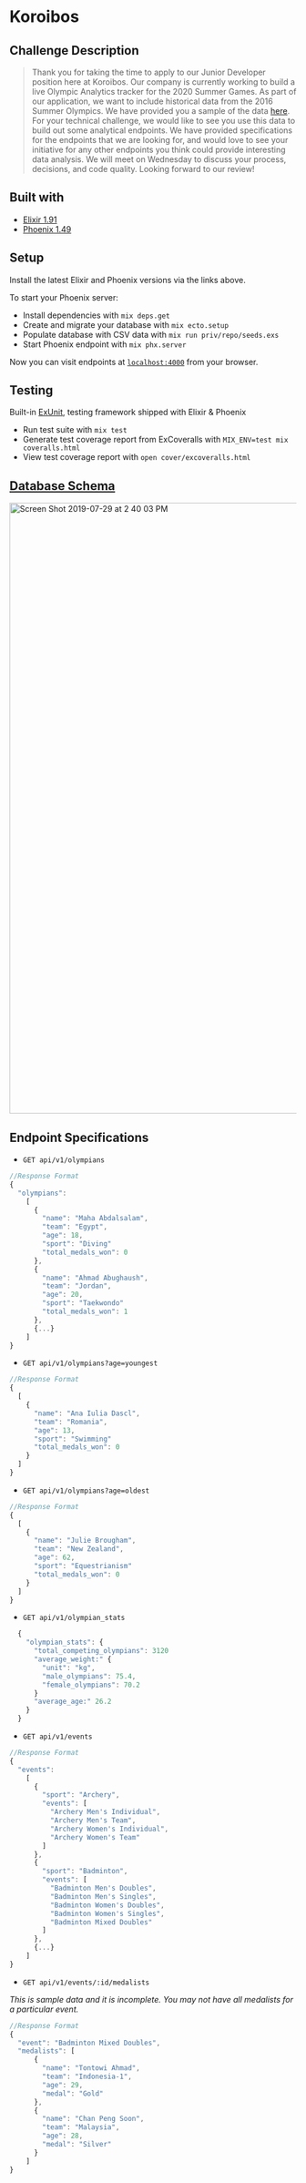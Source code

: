 # Koroibos

## Challenge Description

> Thank you for taking the time to apply to our Junior Developer position here at Koroibos. Our company is currently working to build a live Olympic Analytics tracker for the 2020 Summer Games. As part of our application, we want to include historical data from the 2016 Summer Olympics. We have provided you a sample of the data [here](./olympic_data_2016.csv). For your technical challenge, we would like to see you use this data to build out some analytical endpoints. We have provided specifications for the endpoints that we are looking for, and would love to see your initiative for any other endpoints you think could provide interesting data analysis. We will meet on Wednesday to discuss your process, decisions, and code quality. Looking forward to our review!


## Built with

- [Elixir 1.91](https://elixir-lang.org/install.html)
- [Phoenix 1.49](https://hexdocs.pm/phoenix/installation.html)

## Setup

Install the latest Elixir and Phoenix versions via the links above.

To start your Phoenix server:

  * Install dependencies with `mix deps.get`
  * Create and migrate your database with `mix ecto.setup`
  * Populate database with CSV data with `mix run priv/repo/seeds.exs`
  * Start Phoenix endpoint with `mix phx.server`

Now you can visit endpoints at [`localhost:4000`](http://localhost:4000) from your browser.

## Testing

Built-in [ExUnit](https://hexdocs.pm/ex_unit/ExUnit.html), testing framework shipped with Elixir & Phoenix

  * Run test suite with `mix test`
  * Generate test coverage report from ExCoveralls with `MIX_ENV=test mix coveralls.html`
  * View test coverage report with `open cover/excoveralls.html` 


## [Database Schema](https://dbdiagram.io/d/5d3f59eaced98361d6dd1d07)

<img width="1073" alt="Screen Shot 2019-07-29 at 2 40 03 PM" src="https://user-images.githubusercontent.com/36040194/62081040-09317300-b20f-11e9-8d34-ef85b87ebb10.png">


## Endpoint Specifications

* `GET api/v1/olympians`

```javascript
//Response Format
{
  "olympians":
    [
      {
        "name": "Maha Abdalsalam",
        "team": "Egypt",
        "age": 18,
        "sport": "Diving"
        "total_medals_won": 0
      },
      {
        "name": "Ahmad Abughaush",
        "team": "Jordan",
        "age": 20,
        "sport": "Taekwondo"
        "total_medals_won": 1
      },
      {...}
    ]
}
```

* `GET api/v1/olympians?age=youngest`

```javascript
//Response Format
{
  [
    {
      "name": "Ana Iulia Dascl",
      "team": "Romania",
      "age": 13,
      "sport": "Swimming"
      "total_medals_won": 0
    }
  ]
}
```

* `GET api/v1/olympians?age=oldest`

```javascript
//Response Format
{
  [
    {
      "name": "Julie Brougham",
      "team": "New Zealand",
      "age": 62,
      "sport": "Equestrianism"
      "total_medals_won": 0
    }
  ]
}
```

* `GET api/v1/olympian_stats`

```javascript
  {
    "olympian_stats": {
      "total_competing_olympians": 3120
      "average_weight:" {
        "unit": "kg",
        "male_olympians": 75.4,
        "female_olympians": 70.2
      }
      "average_age:" 26.2
    }
  }
```

* `GET api/v1/events`

```javascript
//Response Format
{
  "events":
    [
      {
        "sport": "Archery",
        "events": [
          "Archery Men's Individual",
          "Archery Men's Team",
          "Archery Women's Individual",
          "Archery Women's Team"
        ]
      },
      {
        "sport": "Badminton",
        "events": [
          "Badminton Men's Doubles",
          "Badminton Men's Singles",
          "Badminton Women's Doubles",
          "Badminton Women's Singles",
          "Badminton Mixed Doubles"
        ]
      },
      {...}
    ]
}
```

* `GET api/v1/events/:id/medalists`

_This is sample data and it is incomplete. You may not have all medalists for a particular event._

```javascript
//Response Format
{
  "event": "Badminton Mixed Doubles",
  "medalists": [
      {
        "name": "Tontowi Ahmad",
        "team": "Indonesia-1",
        "age": 29,
        "medal": "Gold"
      },
      {
        "name": "Chan Peng Soon",
        "team": "Malaysia",
        "age": 28,
        "medal": "Silver"
      }
    ]
}
```
